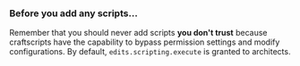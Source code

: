 ### Before you add any scripts...
Remember that you should never add scripts **you don't trust** because craftscripts have the capability to bypass permission settings and modify configurations.  By default, `edits.scripting.execute` is granted to architects.